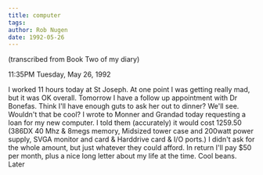 ```yaml
---
title: computer
tags: 
author: Rob Nugen
date: 1992-05-26
---
```


<p class=note>(transcribed from Book Two of my diary)

<p class=date>11:35PM Tuesday, May 26, 1992

<p>I worked 11 hours today at St Joseph.  At one point I was getting
really mad, but it was OK overall.  Tomorrow I have a follow up
appointment with Dr Bonefas.  Think I'll have enough guts to ask her
out to dinner?  We'll see.  Wouldn't that be cool?  I wrote to Monner
and Grandad today requesting a loan for my new computer.  I told them
(accurately) it would cost 1259.50 (386DX 40 Mhz & 8megs memory,
Midsized tower case and 200watt power supply, SVGA monitor and card &
Harddrive card & I/O ports.)  I didn't ask for the whole amount, but
just whatever they could afford.  In return I'll pay $50 per month,
plus a nice long letter about my life at the time.  Cool beans.  Later
